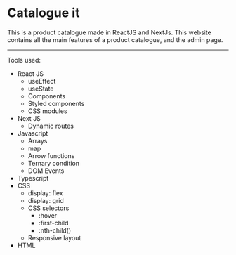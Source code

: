 # Catalogue it

This is a product catalogue made in ReactJS and NextJs. This website contains all the main features of a product catalogue, and the admin page.

---

Tools used:

 - React JS
    - useEffect
    - useState
    - Components
    - Styled components
    - CSS modules
 - Next JS
    - Dynamic routes
 - Javascript
    - Arrays
    - map
    - Arrow functions
    - Ternary condition
    - DOM Events
 - Typescript
 - CSS
    - display: flex
    - display: grid
    - CSS selectors
        - :hover
        - :first-child
        - :nth-child()
    - Responsive layout
 - HTML